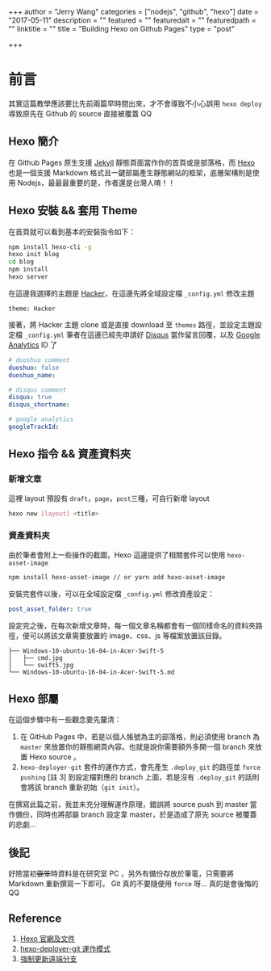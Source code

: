 +++
author = "Jerry Wang"
categories = ["nodejs", "github", "hexo"]
date = "2017-05-11"
description = ""
featured = ""
featuredalt = ""
featuredpath = ""
linktitle = ""
title = "Building Hexo on Github Pages"
type = "post"

+++

# 前言

其實這篇教學應該要比先前兩篇早時間出來，才不會導致不小心誤用 `hexo deploy` 導致原先在 Github 的 source 直接被覆蓋 QQ

## Hexo 簡介

在 Github Pages 原生支援 [Jekyll](https://jekyllrb.com/) 靜態頁面當作你的首頁或是部落格，而 [Hexo](https://hexo.io) 也是一個支援 Markdown 格式且一鍵部屬產生靜態網站的框架，底層架構則是使用 Nodejs，最最最重要的是，作者還是台灣人唷！！

## Hexo 安裝 && 套用 Theme

在首頁就可以看到基本的安裝指令如下：

```bash
npm install hexo-cli -g
hexo init blog
cd blog
npm install
hexo server
```

在這邊我選擇的主題是 [Hacker](https://github.com/CodeDaraW/Hacker)，在這邊先將全域設定檔 `_config.yml` 修改主題

```
theme: Hacker
```

接著，將 Hacker 主題 clone 或是直接 download 至 `themes` 路徑，並設定主題設定檔 `_config.yml`
筆者在這邊已經先申請好 [Disqus](https://disqus.com/) 當作留言回覆，以及 [Google Analytics](https://www.google.com/analytics/) ID 了

```yaml
# duoshuo comment
duoshuo: false
duoshuo_name:

# disqus comment
disqus: true
disqus_shortname:

# google analytics
googleTrackId:
```

## Hexo 指令 && 資產資料夾

### 新增文章

這裡 layout 預設有 `draft`，`page`，`post`三種，可自行新增 layout

```bash
hexo new [layout] <title>
```

### 資產資料夾

由於筆者會附上一些操作的截圖，Hexo 這邊提供了相關套件可以使用 `hexo-asset-image`

```bash
npm install hexo-asset-image // or yarn add hexo-asset-image
```

安裝完套件以後，可以在全域設定檔 `_config.yml` 修改資產設定：

```yaml
post_asset_folder: true
```
設定完之後，在每次新增文章時，每一個文章名稱都會有一個同樣命名的資料夾路徑，便可以將該文章需要放置的 image、css、js 等檔案放置該目錄。

```
├── Windows-10-ubuntu-16-04-in-Acer-Swift-5
│   ├── cmd.jpg
│   └── swift5.jpg
└── Windows-10-ubuntu-16-04-in-Acer-Swift-5.md
```

## Hexo 部屬

在這個步驟中有一些觀念要先釐清：

1. 在 GitHub Pages 中，若是以個人帳號為主的部落格，則必須使用 branch 為 `master` 來放置你的靜態網頁內容。也就是說你需要額外多開一個 branch 來放置 Hexo source 。
1. `hexo-deployer-git` 套件的運作方式，會先產生 `.deploy_git` 的路徑並 `force pushing` [註 3] 到設定檔對應的 branch 上面，若是沒有 `.deploy_git` 的話則會將該 branch 重新初始（`git init`）。

在撰寫此篇之前，我並未充分理解運作原理，錯誤將 source push 到 master 當作備份，同時也將部屬 branch 設定韋 master，於是造成了原先 source 被覆蓋的悲劇...

## 後記

好險當初~~耍笨~~時資料是在研究室 PC ，另外有備份存放於筆電，只需要將 Markdown 重新撰寫一下即可。
Git 真的不要隨便用 `force` 呀... 真的是會後悔的 QQ


## Reference

1. [Hexo 官網及文件](https://hexo.io)
1. [hexo-deployer-git 運作模式](https://github.com/hexojs/hexo-deployer-git#how-it-works)
1. [強制更新遠端分支](https://zlargon.gitbooks.io/git-tutorial/content/remote/force_update.html)